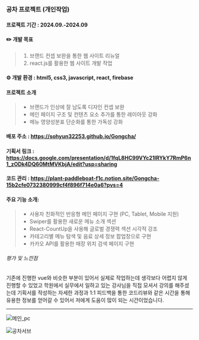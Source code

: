 ### 공차 프로젝트 (개인작업)

#### 프로젝트 기간 : 2024.09.-2024.09


#### ✏️ 개발 목표
> 1. 브랜드 컨셉 보완을 통한 웹 사이트 리뉴얼
> 2. react.js를 활용한 웹 사이트 개발 작업

   
#### ⚙️ 개발 환경 : html5, css3, javascript, react, firebase


#### 프로젝트 소개
> - 브랜드가 인상에 잘 남도록 디자인 컨셉 보완
> - 메인 페이지 구조 및 컨텐츠 요소 추가를 통한 레이아웃 강화
> - 메뉴 영양성분표 단순화를 통한 가독성 강화


#### 배포 주소 :  https://sohyun32253.github.io/Gongcha/


#### 기획서 링크 : https://docs.google.com/presentation/d/1fqL8HC99VYc21IRYkY7RmP6n1_zODk4DQ60MtMVKbjA/edit?usp=sharing
#### 코드 관리 : https://plant-paddleboat-f1c.notion.site/Gongcha-15b2cfe0732380999cf4f896f714e0a6?pvs=4


#### 주요 기능 소개:
> - 사용자 친화적인 반응형 메인 페이지 구현 (PC, Tablet, Mobile 지원)
> - Swiper를 활용한 새로운 메뉴 소개 섹션
> - React-CountUp을 사용해 글로벌 경쟁력 섹션 시각적 강조
> - 카테고리별 메뉴 탐색 및 음료 상세 정보 팝업창으로 구현
> - 카카오 API를 활용한 매장 위치 검색 페이지 구현




###### 평가 및 느낀점
기존에 진행한 vue와 비슷한 부분이 있어서 실제로 작업하는데 생각보다 어렵지 않게 진행할 수 있었고 
학원에서 실무에서 일하고 있는 강사님을 직접 모셔서 강의를 해주셨는데 기획서를 작성하는 자세한 과정과 1:1 피드백을 통한 코드리뷰와 같은 시간을 통해 
유용한 정보를 얻어갈 수 있어서 저에게 도움이 많이 되는 시간이었습니다. 

---
![메인_pc](https://github.com/user-attachments/assets/daae62e3-25c6-45df-9202-aa554c664c87)

![공차서브](https://github.com/user-attachments/assets/27d42036-31a2-4cc0-9b6a-513c293d3263)






